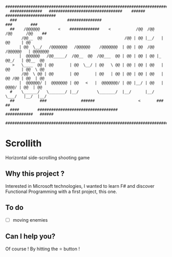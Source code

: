       #####################################################################################
      ##############   ################################    ######    ######################
      ###                      ###############                               ###        ###                 
      ##    /@@@@@@        <    #############    <           /@@  /@@    /@@      /@@    ##   
           /@@__  @@                                    /@@ | @@ |__/   | @@     | @@      
          | @@  \__/   /@@@@@@@   /@@@@@@    /@@@@@@@  | @@ | @@  /@@  /@@@@@@   | @@@@@@@ 
          |  @@@@@@   /@@_____/  /@@__  @@  /@@___  @@ | @@ | @@ | @@ |_  @@_/   | @@__  @@
       >   \____  @@ | @@       | @@  \__/ | @@   \ @@ | @@ | @@ | @@   | @@     | @@  \ @@
           /@@  \ @@ | @@       | @@       | @@   | @@ | @@ | @@ | @@   | @@ /@@ | @@  | @@
          |  @@@@@@/ |  @@@@@@@ | @@   <   |  @@@@@@@/ | @@ |__/ | @@   |  @@@@/ | @@  | @@
      #    \______/   \_______/ |__/        \_______/  |__/      |__/    \___/   |__/  |__/
      ##           ###               ######                   <       ###            ##             
      ####        ###################################               ############   ######
      #####################################################################################

# Scrollith
Horizontal side-scrolling shooting game

## Why this project ?
Interested in Microsoft technologies, I wanted to learn F# and discover Functional Programming with a first project, this one.

## To do
- [ ] moving enemies

## Can I help you?
Of course ! By hitting the :star: button !
